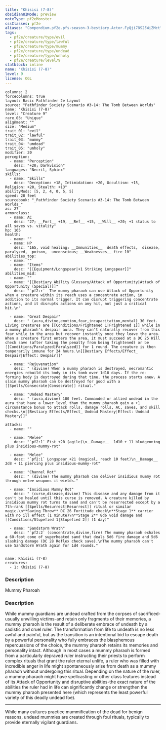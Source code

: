 ```yaml
---
title: "Khisisi (7-8)"
obsidianUIMode: preview
noteType: pf2eMonster
cssClasses: pf2e
aliases: "Compendium.pf2e.pfs-season-3-bestiary.Actor.FyQji78S25WiZMct" 
tags:
  - pf2e/creature/type/evil
  - pf2e/creature/type/lawful
  - pf2e/creature/type/mummy
  - pf2e/creature/type/undead
  - pf2e/creature/type/unholy
  - pf2e/creature/level/9
statblock: inline
name: "Khisisi (7-8)"
level: 9
license: OGL
---
```


```statblock
columns: 2
forcecolumns: true
layout: Basic Pathfinder 2e Layout
source: "Pathfinder Society Scenario #3-14: The Tomb Between Worlds"
name: "Khisisi (7-8)"
level: "Creature 9"
rare_03: "Unique"
alignment: ""
size: "Medium"
trait_01: "evil"
trait_02: "lawful"
trait_03: "mummy"
trait_04: "undead"
trait_05: "unholy"
modifier: 20
perception:
  - name: "Perception"
    desc: "+20; Darkvision"
languages: "Necril, Sphinx"
skills:
  - name: "Skills"
    desc: "Deception: +18, Intimidation: +20, Occultism: +15, Religion: +20, Stealth: +13"
abilityMods: [5, 2, 4, 0, 5, 5]
speed: 20 feet
sourcebook: "_Pathfinder Society Scenario #3-14: The Tomb Between Worlds_"
ac: 27
armorclass:
  - name: AC
    desc: "27; __Fort__ +19, __Ref__ +15, __Will__ +20; +1 status to all saves vs. vitality"
hp: 165
health:
  - name: ""
  - name: HP
    desc: "165, void healing; __Immunities__  death effects,  disease,  paralyzed,  poison,  unconscious; __Weaknesses__ fire 10"
abilities_top:
  - name: ""
  - name: "Items"
    desc: "[[Equipment/Longspear|+1 Striking Longspear]]"
abilities_mid:
  - name: ""
  - name: "[[Bestiary Ability Glossary/Attack of Opportunity|Attack of Opportunity (Special)]]"
    desc: "`pf2:r`  The mummy pharaoh can use Attack of Opportunity when a creature within its reach uses a concentrate action, in addition to its normal trigger. It can disrupt triggering concentrate actions, and it disrupts actions on any hit, not just a critical hit.\n"

  - name: "Great Despair"
    desc: " (aura,divine,emotion,fear,incapacitation,mental) 30 feet. Living creatures are [[Conditions/Frightened 1|Frightened 1]] while in a mummy pharaoh's despair aura. They can't naturally recover from this fear while in the area but recover instantly once they leave the area. When a creature first enters the area, it must succeed at a DC 25 Will check save (after taking the penalty from being frightened) or be [[Conditions/Paralyzed|Paralyzed]] for 1 round. The creature is then temporarily immune for 24 hours.\n[[Bestiary Effects/Effect_ Despair|Effect: Despair]]"

  - name: "Rejuvenation"
    desc: " (divine) When a mummy pharaoh is destroyed, necromantic energies rebuild its body in its tomb over 1d10 days. If the re-forming body is destroyed during that time, the process starts anew. A slain mummy pharaoh can be destroyed for good with a [[Spells/Consecrate|Consecrate]] ritual."

  - name: "Undead Mastery"
    desc: " (aura,divine) 100 feet. Commanded or allied undead in the aura that have a lower level than the mummy pharaoh gain a +1 circumstance bonus to attack rolls, damage rolls, AC, saves, and skill checks.\n[[Bestiary Effects/Effect_ Undead Mastery|Effect: Undead Mastery]]"

attacks:
  - name: ""

  - name: "Melee"
    desc: "`pf2:1` Fist +20 (agile)\n__Damage__  1d10 + 11 bludgeoning plus insidious-mummy-rot"

  - name: "Melee"
    desc: "`pf2:1` Longspear +21 (magical, reach 10 feet)\n__Damage__  2d8 + 11 piercing plus insidious-mummy-rot"

  - name: "Channel Rot"
    desc: " (divine) The mummy pharaoh can deliver insidious mummy rot through melee weapons it wields."

  - name: "Insidious Mummy Rot"
    desc: " (curse,disease,divine) This disease and any damage from it can't be healed until this curse is removed. A creature killed by insidious mummy rot turns to sand and can't be resurrected except by a 7th-rank [[Spells/Resurrect|Resurrect]] ritual or similar magic.\n**Saving Throw** DC 26 Fortitude check\n**Stage 1** carrier with no ill effect (1 minute)\n**Stage 2** 8d6 void damage and [[Conditions/Stupefied 1|Stupefied 2]] (1 day)"

  - name: "Sandstorm Wrath"
    desc: "`pf2:2` (concentrate,divine,fire) The mummy pharaoh exhales a 60-foot cone of superheated sand that deals 5d6 fire damage and 5d6 slashing damage (DC 28 Reflex check save).\nThe mummy pharaoh can't use Sandstorm Wrath again for 1d4 rounds."
 
```

```encounter-table
name: Khisisi (7-8)
creatures:
  - 1: Khisisi (7-8)
```
### Description
Mummy Pharoah

### Description
While mummy guardians are undead crafted from the corpses of sacrificed-usually unwilling victims-and retain only fragments of their memories, a mummy pharaoh is the result of a deliberate embrace of undeath by a sadistic and cruel ruler. The transformation from life to undeath is no less awful and painful, but as the transition is an intentional bid to escape death by a powerful personality who fully embraces the blasphemous repercussions of the choice, the mummy pharaoh retains its memories and personality intact. Although in most cases a mummy pharaoh is formed from a particularly depraved ruler instructing their priests to perform complex rituals that grant the ruler eternal unlife, a ruler who was filled with incredible anger in life might spontaneously arise from death as a mummy pharaoh without undergoing this ritual. Depending on the nature of the ruler, a mummy pharaoh might have spellcasting or other class features instead of its Attack of Opportunity and disruptive abilities-the exact nature of the abilities the ruler had in life can significantly change or strengthen the mummy pharaoh presented here (which represents the least powerful variety of this deadly undead foe).

* * *

While many cultures practice mummification of the dead for benign reasons, undead mummies are created through foul rituals, typically to provide eternally vigilant guardians.

